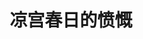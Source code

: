 ---
logo: images/novel/凉宫春日的愤慨.jpg
title: 凉宫春日的愤慨
subTitle: 《凉宫春日系列》轻小说的第八部，单行本于2006年5月1日出版

category: 正传小说

hasResource: true
downloadList:
  - intro: epub中文
    size: 2.4MB
    link: 
  - intro: epub日文
    size: 294KB
    link: 
  - intro: txt中文
    size: 304KB
    link: 
  - intro: txt日文
    size: 2MB
    link: 
  - intro: pdf中文
    size: 3.8MB
    link: 
  - intro: pdf英文
    size: 4MB
    link: 
  - intro: mobi中文
    size: 2.7MB
    link: 
  - intro: mobi日文
    size: 418KB
    link: 
  - intro: jpg日文
    size: 126.6MB
    link: 
  - intro: 云盘 提取码:xh4x
    size: 
    link: https://pan.baidu.com/s/1bMhs8EiAJnKNPE-2cVvDdg

downloadContent: |
  《凉宫春日的愤慨》是由日本小说家谷川流撰写、插画师伊东杂音负责插画的《凉宫春日系列》轻小说的第八部，于2006年5月1日出版。本作讲述了对高中生而言充满变化的三月经历，由《戴着“总编辑”臂章的恶魔（编集长★一直线!）》、《犬魔魅影》两则中篇构成。<br><br>
  该作未被动画化。<br><br>
  PS：如果你拥有该资源的其他版本，也可向我们提交反馈。
---